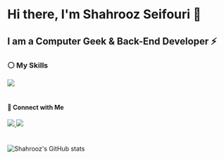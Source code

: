 # Hi there, I'm Shahrooz Seifouri :wave:



## I am a Computer Geek & Back-End Developer :zap:



### :white_circle: My Skills
 <p align="left">
  <a href="https://github.com/0xSeifouri">
    <img src="https://skillicons.dev/icons?i=python,django,fastapi,postman,linux,docker,postgres,html,css,bootstrap" />
  </a>
</p>

#
#### 🤝 Connect with Me

<p align="left">
  <a href="https://www.linkedin.com/in/shahrooz-seifouri/">
    <img src="https://skillicons.dev/icons?i=linkedin" />
  </a>
  <a href="https://stackoverflow.com/users/21503893/shahrooz-seifouri">
    <img src="https://skillicons.dev/icons?i=stackoverflow" />
  </a>

<!--
**0xSeifouri/0xSeifouri** is a ✨ _special_ ✨ repository because its `README.md` (this file) appears on your GitHub profile.

Here are some ideas to get you started:

- 🔭 I’m currently working on ...
- 🌱 I’m currently learning ...
- 👯 I’m looking to collaborate on ...
- 🤔 I’m looking for help with ...
- 💬 Ask me about ...
- 📫 How to reach me: ...
- 😄 Pronouns: ...
- ⚡ Fun fact: ...
-->



#
![Shahrooz's GitHub stats](https://github-readme-stats.vercel.app/api?username=0xSeifouri&show_icons=true&theme=cobalt)
